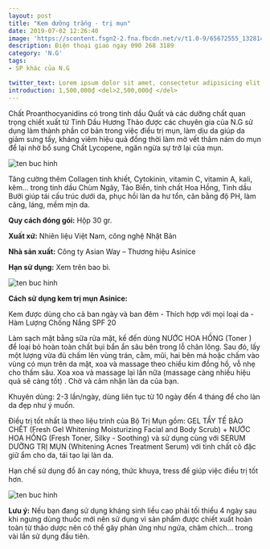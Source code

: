 ```yaml
---
layout: post
title: "Kem dưỡng trắng - trị mụn"
date: 2019-07-02 12:26:40
image: 'https://scontent.fsgn2-2.fna.fbcdn.net/v/t1.0-9/65672555_1328144250673010_3074811029016805376_n.jpg?_nc_cat=100&_nc_oc=AQkD3jv-IdkrXg8v4aGFP7Bvs2mP-voTiDxlWJvUIp-giJA6NKn83-w_FIB0MwmrDqg&_nc_ht=scontent.fsgn2-2.fna&oh=e6e7276327a114acf039bf7ba7f254ba&oe=5DB18D09'
description: Điện thoại giao ngay 090 268 3189
category: 'N.G'
tags:
- SP khác của N.G

twitter_text: Lorem ipsum dolor sit amet, consectetur adipisicing elit.
introduction: 1,500,000₫ <del>2,500,000₫ </del>
---
```


Chất Proanthocyanidins có trong tinh dầu Quất và các dưỡng chất quan trọng chiết xuất từ Tinh Dầu Hương Thảo được các chuyên gia của N.G sử dụng làm thành phần cơ bản trong việc điều trị mụn, làm dịu da giúp da giảm sưng tấy, kháng viêm hiệu quả đồng thời làm mờ vết thâm nám do mụn để lại nhờ bổ sung Chất Lycopene, ngăn ngừa sự trở lại của mụn.

![ten buc hinh](https://scontent.fsgn2-3.fna.fbcdn.net/v/t1.0-9/66396108_1335213873299381_4442298177629978624_n.jpg?_nc_cat=108&_nc_oc=AQka_AfsxkNuLJYZQkC_cAM_KpMZNdBwrnvUZNGNxF1CrYGS4k36rcYWg19yEj0H0Uo&_nc_ht=scontent.fsgn2-3.fna&oh=b26395bf7f7cce0f047ffa35f8247900&oe=5DAFBCD6 "ten buc hinh")


Tăng cường thêm Collagen tinh khiết, Cytokinin, vitamin C, vitamin A, kali, kẽm... trong tinh dầu Chùm Ngây, Tảo Biển, tinh chất Hoa Hồng, Tinh dầu Bưởi giúp tái cấu trúc dưới da, phục hồi làn da hư tổn, cân bằng độ PH, làm căng, láng, mềm mịn da.

**Quy cách đóng gói:** Hộp 30 gr.

**Xuất xứ:** Nhiên liệu Việt Nam, công nghệ Nhật Bản

**Nhà sản xuất:** Công ty Asian Way – Thương hiệu Asinice 

**Hạn sử dụng:** Xem trên bao bì.

![ten buc hinh](https://scontent.fsgn2-3.fna.fbcdn.net/v/t1.0-9/66804968_1335213906632711_4772952419665444864_n.jpg?_nc_cat=110&_nc_oc=AQksnRbm4oKUAXB4blF-rbEWeaESFqMiAMUgay9EOB5SQWqIJWqaeM4V03hWUaJIonk&_nc_ht=scontent.fsgn2-3.fna&oh=402364ca0ad829c8b0a05fce49daf760&oe=5DA2A3C1 "ten buc hinh")

**Cách sử dụng kem trị mụn Asinice:**

Kem được dùng cho cả ban ngày và ban đêm - Thích hợp với mọi loại da - Hàm Lượng Chống Nắng SPF 20

Làm sạch mặt bằng sữa rửa mặt, kế đến dùng NƯỚC HOA HỒNG (Toner ) để loại bỏ hoàn toàn chất bụi bẩn ẩn sâu bên trong lỗ chân lông. Sau đó, lấy một lượng vừa đủ chấm lên vùng trán, cằm, mũi, hai bên má hoặc chấm vào vùng có mụn trên da mặt, xoa và massage theo chiều kim đồng hồ, vỗ nhẹ cho thấm sâu. Xoa xoa và massage lại lần nữa (massage càng nhiều hiệu quả sẽ càng tốt) . Chờ và cảm nhận làn da của bạn.

Khuyên dùng: 2-3 lần/ngày, dùng liên tục từ 10 ngày đến 4 tháng để cho làn da đẹp như ý muốn.

Điều trị tốt nhất là theo liệu trình của Bộ Trị Mụn gồm: GEL TẨY TẾ BÀO CHẾT (Fresh Gel Whitening Moisturizing Facial and Body Scrub) + NƯỚC HOA HỒNG (Fresh Toner, Silky -  Soothing) và sử dụng cùng với SERUM DƯỠNG TRỊ MỤN (Whitening Acnes Treatment Serum) với tinh chất cô đặc giữ ẩm cho da, tái tạo lại làn da.

Hạn chế sử dụng đồ ăn cay nóng, thức khuya, tress để giúp việc điều trị tốt hơn. 

![ten buc hinh](https://scontent.fsgn2-4.fna.fbcdn.net/v/t1.0-9/66431791_1335213773299391_4006142676763148288_n.jpg?_nc_cat=101&_nc_oc=AQk11HwANPwq37RT7Qzdk1dpb6Bj64KAVE1L6tvdZzud8CLr0rEOYhB4EMGoJnal0yg&_nc_ht=scontent.fsgn2-4.fna&oh=e21c10a888ad69a881bd9db6abf4d6b9&oe=5DC29687 "ten buc hinh")

**Lưu ý:** Nếu bạn đang sử dụng kháng sinh liều cao phải tối thiểu 4 ngày sau khi ngưng dùng thuốc mới nên sử dụng vì sản phẩm được chiết xuất hoàn toàn từ thảo dược nên có thể gây phản ứng như ngứa, châm chích... trong vài lần sử dụng đầu tiên.